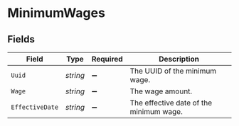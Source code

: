 # MinimumWages


## Fields

| Field                                   | Type                                    | Required                                | Description                             |
| --------------------------------------- | --------------------------------------- | --------------------------------------- | --------------------------------------- |
| `Uuid`                                  | *string*                                | :heavy_minus_sign:                      | The UUID of the minimum wage.           |
| `Wage`                                  | *string*                                | :heavy_minus_sign:                      | The wage amount.                        |
| `EffectiveDate`                         | *string*                                | :heavy_minus_sign:                      | The effective date of the minimum wage. |